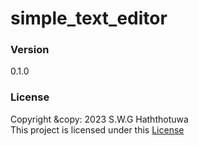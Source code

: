 # simple_text_editor

### Version
0.1.0

### License

Copyright &copy: 2023 S.W.G Haththotuwa <br>
This project is licensed under this [License](Lisence.txt)
